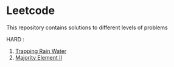 # Leetcode
This repository contains solutions to different levels of problems 







HARD :
1. [Trapping Rain Water](https://leetcode.com/problems/trapping-rain-water/)
2. [Majority Element II](https://leetcode.com/problems/majority-element-ii/)

